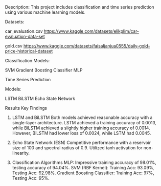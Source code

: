 Description:
This project includes classification and time series prediction using various machine learning models.


Datasets:

car_evaluation.csv
https://www.kaggle.com/datasets/elikplim/car-evaluation-data-set

gold.csv
https://www.kaggle.com/datasets/faisaljanjua0555/daily-gold-price-historical-dataset


Classification
Models:

SVM
Gradient Boosting Classifier
MLP


Time Series Prediction

Models:

LSTM
BiLSTM
Echo State Network


Results
Key Findings
1. LSTM and BiLSTM
Both models achieved reasonable accuracy with a single-layer architecture.
LSTM achieved a training accuracy of 0.0013, while BiLSTM achieved a slightly higher training accuracy of 0.0014.
However, BiLSTM had lower loss of 0.0024, while LSTM had 0.0045.

2. Echo State Network (ESN)
Competitive performance with a reservoir size of 100 and spectral radius of 0.9.
Utilized tanh activation for non-linearity.

3. Classification Algorithms
MLP: Impressive training accuracy of 98.01%, testing accuracy of 94.04%.
SVM (RBF Kernel): Training Acc: 93.09%, Testing Acc: 92.98%.
Gradient Boosting Classifier: Training Acc: 97%, Testing Acc: 95%.

